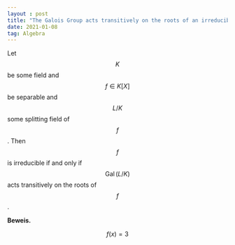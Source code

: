 ```yaml
---
layout : post
title: "The Galois Group acts transitively on the roots of an irreducible polynomial"
date: 2021-01-08
tag: Algebra
---
```

Let $$K$$ be some field and $$f\in K[X]$$ be separable and $$L/K$$ some splitting field of $$f$$. Then $$f$$ is irreducible if and only if $$\operatorname{Gal}(L/K)$$ acts
transitively on the roots of $$f$$. 

**Beweis.**  

$$
    f(x) = 3
$$